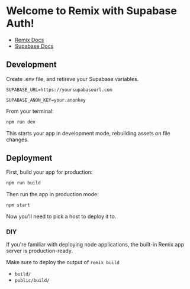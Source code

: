 # Welcome to Remix with Supabase Auth!

- [Remix Docs](https://remix.run/docs)
- [Supabase Docs](https://supabase.com/docs)

## Development

Create .env file, and retireve your Supabase variables.

`SUPABASE_URL=https://yoursupabaseurl.com`

`SUPABASE_ANON_KEY=your.anonkey`

From your terminal:

```sh
npm run dev
```

This starts your app in development mode, rebuilding assets on file changes.

## Deployment

First, build your app for production:

```sh
npm run build
```

Then run the app in production mode:

```sh
npm start
```

Now you'll need to pick a host to deploy it to.

### DIY

If you're familiar with deploying node applications, the built-in Remix app server is production-ready.

Make sure to deploy the output of `remix build`

- `build/`
- `public/build/`

